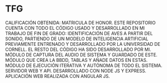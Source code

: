 # TFG
CALIFICACIÓN OBTENIDA: MATRICULA DE HONOR.
ESTE REPOSITORIO CUENTA CON TODO EL CÓDIGO USADO Y DESARROLLADO EN MI TRABAJO DE FIN DE GRADO: IDENTIFICACIÓN DE AVES A PARTIR DEL SONIDO, PARTIENDO DE UN MODELO DE INTELIGENCIA ARTIFICIAL PREVIAMENTE ENTRENADO Y DESARROLLADO POR LA UNIVERSIDAD DE CORNELL.
EL RESTO DEL CÓDIGO HA SIDO DESARROLLADO POR MI. MÓDULO DE CAPTURA DEL AUDIO DE SISTEMA Y GUARDADO DE ESTE. MÓDULO QUE CREA LA BBDD, TABLAS Y AÑADE DATOS EN ESTAS. MÓDULO DE EJECUCIÓN ITERATIVA Y AUTÓNOMA DE TODO EL SISTEMA.
SERVIDOR WEB Y API. DESARROLLADO CON NODE JS Y EXPRESS.
APLICACIÓN WEB REALIZADA CON ANGULAR JS.


